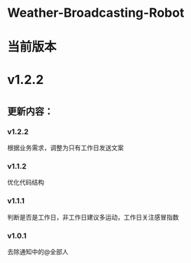 # Weather-Broadcasting-Robot

#                          当前版本
#                          v1.2.2
#
## 更新内容：
### v1.2.2
根据业务需求，调整为只有工作日发送文案

### v1.1.2
优化代码结构

### v1.1.1
判断是否是工作日，非工作日建议多运动，工作日关注感冒指数

### v1.0.1
去除通知中的@全部人